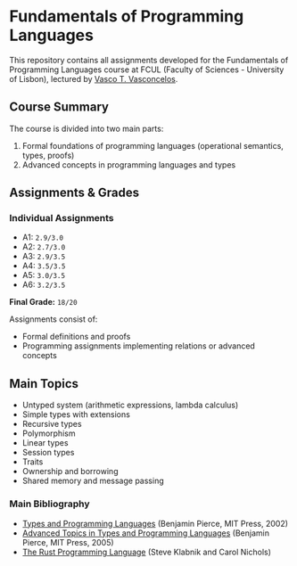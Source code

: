 # Fundamentals of Programming Languages

This repository contains all assignments developed for the Fundamentals of Programming Languages course at FCUL (Faculty of Sciences - University of Lisbon), lectured by [Vasco T. Vasconcelos](https://github.com/vmvasconcelos).

## Course Summary

The course is divided into two main parts:

1. Formal foundations of programming languages (operational semantics, types, proofs)
2. Advanced concepts in programming languages and types

## Assignments & Grades

### Individual Assignments

- A1: `2.9/3.0`
- A2: `2.7/3.0`
- A3: `2.9/3.5`
- A4: `3.5/3.5`
- A5: `3.0/3.5`
- A6: `3.2/3.5`

**Final Grade:** `18/20`

Assignments consist of:

- Formal definitions and proofs
- Programming assignments implementing relations or advanced concepts

## Main Topics

- Untyped system (arithmetic expressions, lambda calculus)
- Simple types with extensions
- Recursive types
- Polymorphism
- Linear types
- Session types
- Traits
- Ownership and borrowing
- Shared memory and message passing

### Main Bibliography

- [Types and Programming Languages](https://www.cis.upenn.edu/~bcpierce/tapl/) (Benjamin Pierce, MIT Press, 2002)
- [Advanced Topics in Types and Programming Languages](https://www.cis.upenn.edu/~bcpierce/attapl/) (Benjamin Pierce, MIT Press, 2005)
- [The Rust Programming Language](https://doc.rust-lang.org/book) (Steve Klabnik and Carol Nichols)
